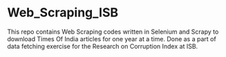 # Web_Scraping_ISB
This repo contains Web Scraping codes written in Selenium and Scrapy to download Times Of India articles for one year at a time. Done as a part of data fetching exercise for the Research on Corruption Index at ISB.
